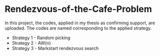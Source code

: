 # Rendezvous-of-the-Cafe-Problem
In this project, the codes, applied in my thesis as confirming support, are uploaded. The codes are named corresponding to the applied strategy.
- Strategy 1 - Random picking
- Strategy 2 - AW(n)
- Strategy 3 - Markstart rendezvous search
